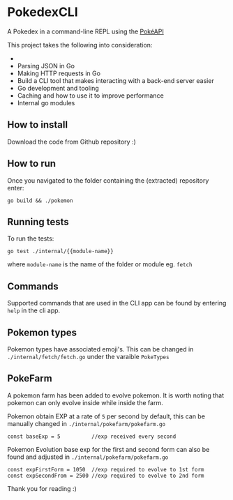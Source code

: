 # PokedexCLI

A Pokedex in a command-line REPL using the [PokéAPI](https://pokeapi.co)

This project takes the following into consideration:

-
-   Parsing JSON in Go
-   Making HTTP requests in Go
-   Build a CLI tool that makes interacting with a back-end server easier
-   Go development and tooling
-   Caching and how to use it to improve performance
-   Internal go modules

## How to install

Download the code from Github repository :)

## How to run

Once you navigated to the folder containing the (extracted) repository enter:

```
go build && ./pokemon
```

## Running tests

To run the tests:

```
go test ./internal/{{module-name}}
```

where `module-name` is the name of the folder or module eg. `fetch`

## Commands

Supported commands that are used in the CLI app can be found by entering `help` in the cli app.

## Pokemon types

Pokemon types have associated emoji's. This can be changed in `./internal/fetch/fetch.go` under the varaible `PokeTypes`

## PokeFarm

A pokemon farm has been added to evolve pokemon. It is worth noting that pokemon can only evolve inside while inside the farm.

Pokemon obtain EXP at a rate of `5` per second by default, this can be manually changed in `./internal/pokefarm/pokefarm.go`

```
const baseExp = 5          //exp received every second
```

Pokemon Evolution base exp for the first and second form can also be found and adjusted in `./internal/pokefarm/pokefarm.go`

```
const expFirstForm = 1050  //exp required to evolve to 1st form
const expSecondFrom = 2500 //exp required to evolve to 2nd form
```

Thank you for reading :)
